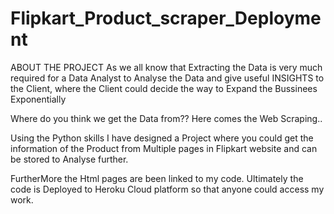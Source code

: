 # Flipkart_Product_scraper_Deployment
ABOUT THE PROJECT As we all know that Extracting the Data is very much required for a Data Analyst to Analyse the Data and give useful INSIGHTS to the Client, where the Client could decide the way to Expand the Bussinees Exponentially

Where do you think we get the Data from?? Here comes the Web Scraping..

Using the Python skills I have designed a Project where you could get the information of the Product from Multiple pages in Flipkart website and can be stored to Analyse further.

FurtherMore the Html pages are been linked to my code.
Ultimately the code is Deployed to Heroku Cloud platform so that anyone could access my work.
